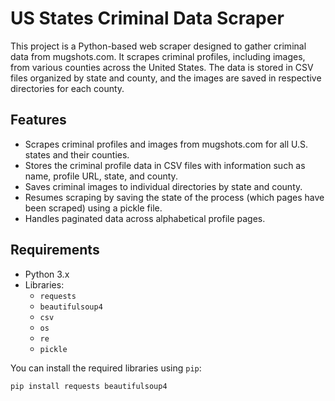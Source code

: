 # US States Criminal Data Scraper

This project is a Python-based web scraper designed to gather criminal data from mugshots.com. It scrapes criminal profiles, including images, from various counties across the United States. The data is stored in CSV files organized by state and county, and the images are saved in respective directories for each county.

## Features

- Scrapes criminal profiles and images from mugshots.com for all U.S. states and their counties.
- Stores the criminal profile data in CSV files with information such as name, profile URL, state, and county.
- Saves criminal images to individual directories by state and county.
- Resumes scraping by saving the state of the process (which pages have been scraped) using a pickle file.
- Handles paginated data across alphabetical profile pages.

## Requirements

- Python 3.x
- Libraries:
  - `requests`
  - `beautifulsoup4`
  - `csv`
  - `os`
  - `re`
  - `pickle`

You can install the required libraries using `pip`:

```bash
pip install requests beautifulsoup4
